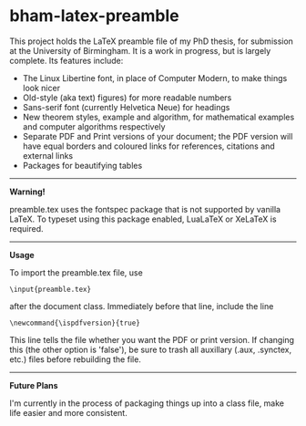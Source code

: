 bham-latex-preamble
===================

This project holds the LaTeX preamble file of my PhD thesis, for submission at the University of Birmingham. It is a work in progress, but is largely complete. Its features include:

* The Linux Libertine font, in place of Computer Modern, to make things look nicer
* Old-style (aka text) figures) for more readable numbers
* Sans-serif font (currently Helvetica Neue) for headings
* New theorem styles, example and algorithm, for mathematical examples and computer algorithms respectively
* Separate PDF and Print versions of your document; the PDF version will have equal borders and coloured links for references, citations and external links
* Packages for beautifying tables

----

**Warning!**

preamble.tex uses the fontspec package that is not supported by vanilla LaTeX. To typeset using this package enabled, LuaLaTeX or XeLaTeX is required.

----

**Usage**

To import the preamble.tex file, use

    \input{preamble.tex}

after the document class. Immediately before that line, include the line

    \newcommand{\ispdfversion}{true}

This line tells the file whether you want the PDF or print version. If changing this (the other option is 'false'), be sure to trash all auxillary (.aux, .synctex, etc.) files before rebuilding the file.

----

**Future Plans**

I'm currently in the process of packaging things up into a class file, make life easier and more consistent.